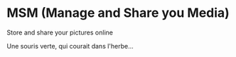 MSM (Manage and Share you Media)
================================

Store and share your pictures online

Une souris verte, qui courait dans l'herbe...
